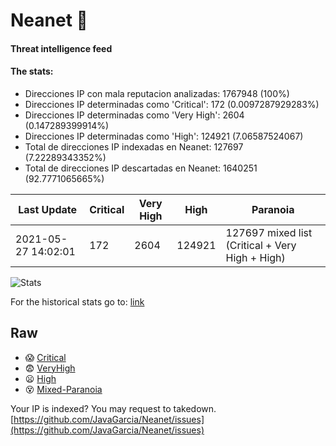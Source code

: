 # Neanet :hocho:
#### Threat intelligence feed
#### The stats:

- Direcciones IP con mala reputacion analizadas: 1767948 (100%)
- Direcciones IP determinadas como 'Critical':  172 (0.0097287929283%)
- Direcciones IP determinadas como 'Very High':  2604 (0.147289399914%)
- Direcciones IP determinadas como 'High':  124921 (7.06587524067)
- Total de direcciones IP indexadas en Neanet:  127697 (7.22289343352%)
- Total de direcciones IP descartadas en Neanet:  1640251 (92.7771065665%)

| Last Update | Critical | Very High | High | Paranoia |
| --- | --- | --- | --- | --- |
| 2021-05-27 14:02:01 | 172 | 2604 | 124921 | 127697 mixed list (Critical + Very High + High)|

![Stats](https://docs.google.com/spreadsheets/d/e/2PACX-1vSnaNMIXVabIpDJjufMlzH7poXnshF3mgd8Is1g9ytUEzVsP5my4Trn8f-xkoLLQ38xpL3HtmUexLo6/pubchart?oid=501124687&format=image)

For the historical stats go to: [link](/stats.csv)
## Raw
- :scream: [Critical](https://raw.githubusercontent.com/JavaGarcia/Neanet/master/blacklists/neanet_critical.txt)
- :fearful: [VeryHigh](https://raw.githubusercontent.com/JavaGarcia/Neanet/master/blacklists/neanet_veryHigh.txtt)
- :frowning: [High](https://raw.githubusercontent.com/JavaGarcia/Neanet/master/blacklists/neanet_high.txt)
- :dizzy_face: [Mixed-Paranoia](https://raw.githubusercontent.com/JavaGarcia/Neanet/master/blacklists/neanet_all.txt)


Your IP is indexed? You may request to takedown. [https://github.com/JavaGarcia/Neanet/issues](https://github.com/JavaGarcia/Neanet/issues)


















































































































































































































































































































































































































































































































































































































































































































































































































































































































































































































































































































































































































































































































































































































































































































































































































































































































































































































































































































































































































































































































































































































































































































































































































































































































































































































































































































































































































































































































































































































































































































































































































































































































































































































































































































































































































































































































































































































































































































































































































































































































































































































































































































































































































































































































































































































































































































































































































































































































































































































































































































































































































































































































































































































































































































































































































































































































































































































































































































































































































































































































































































































































































































































































































































































































































































































































































































































































































































